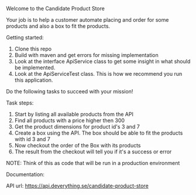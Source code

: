 

Welcome to the Candidate Product Store

Your job is to help a customer automate placing and order for some products and also a box to fit the products.


Getting started:
1. Clone this repo
2. Build with maven and get errors for missing implementation
3. Look at the interface ApiService class to get some insight in what should be implemented.
4. Look at the ApiServiceTest class. This is how we recommend you run this application.

Do the following tasks to succeed with your mission!

Task steps:
1. Start by listing all available products from the API
2. Find all products with a price higher then 300
3. Get the product dimensions for product id's 3 and 7
4. Create a box using the API. The box should be able to fit the products with id 3 and 7
5. Now checkout the order of the Box with its products 
6. The result from the checkout will tell you if it's a success or error


NOTE: Think of this as code that will be run in a production environment

Documentation:

API url: https://api.deverything.se/candidate-product-store


